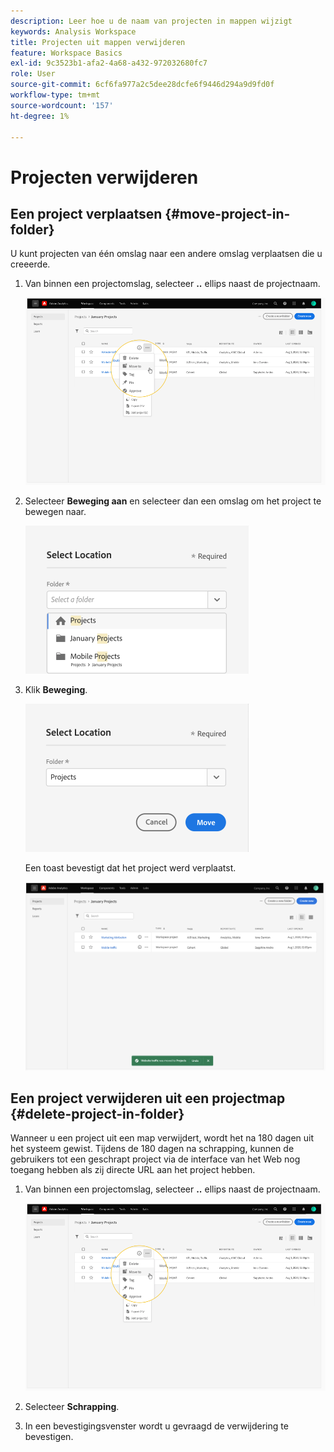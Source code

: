 ```yaml
---
description: Leer hoe u de naam van projecten in mappen wijzigt
keywords: Analysis Workspace
title: Projecten uit mappen verwijderen
feature: Workspace Basics
exl-id: 9c3523b1-afa2-4a68-a432-972032680fc7
role: User
source-git-commit: 6cf6fa977a2c5dee28dcfe6f9446d294a9d9fd0f
workflow-type: tm+mt
source-wordcount: '157'
ht-degree: 1%

---
```


# Projecten verwijderen

<!-- Is this article still needed -->


## Een project verplaatsen {#move-project-in-folder}

U kunt projecten van één omslag naar een andere omslag verplaatsen die u creeerde.

1. Van binnen een projectomslag, selecteer **..** ellips naast de projectnaam.

   ![ de ellipsieopties.](/help/analysis-workspace/build-workspace-project/assets/move1.png)

1. Selecteer **Beweging aan** en selecteer dan een omslag om het project te bewegen naar.

   ![ het Uitgezochte venster van de Plaats.](/help/analysis-workspace/build-workspace-project/assets/move-select-location.png)

1. Klik **Beweging**.

   ![ klik Beweging.](/help/analysis-workspace/build-workspace-project/assets/move-click-move.png)

   Een toast bevestigt dat het project werd verplaatst.

   ![ de bewegingsbevestiging toast. ](/help/analysis-workspace/build-workspace-project/assets/move-project-moved.png)

## Een project verwijderen uit een projectmap {#delete-project-in-folder}

Wanneer u een project uit een map verwijdert, wordt het na 180 dagen uit het systeem gewist. Tijdens de 180 dagen na schrapping, kunnen de gebruikers tot een geschrapt project via de interface van het Web nog toegang hebben als zij directe URL aan het project hebben.

1. Van binnen een projectomslag, selecteer **..** ellips naast de projectnaam.

   ![ de ellipsieopties.](/help/analysis-workspace/build-workspace-project/assets/move1.png)

1. Selecteer **Schrapping**.

1. In een bevestigingsvenster wordt u gevraagd de verwijdering te bevestigen.
